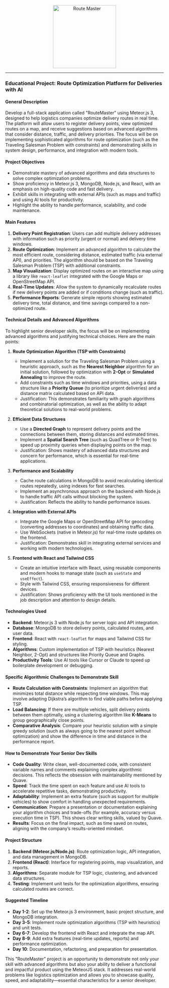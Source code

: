 <div align="center">
  <img src="https://github.com/user-attachments/assets/8443fe65-1e49-4944-bdb3-a4d9a2730aad" alt="Route Master" width="200"/>
</div>

---

### Educational Project: Route Optimization Platform for Deliveries with AI

#### General Description
Develop a full-stack application called "RouteMaster" using Meteor.js 3, designed to help logistics companies optimize delivery routes in real time. The platform will allow users to register delivery points, view optimized routes on a map, and receive suggestions based on advanced algorithms that consider distance, traffic, and delivery priorities. The focus will be on implementing sophisticated algorithms for route optimization (such as the Traveling Salesman Problem with constraints) and demonstrating skills in system design, performance, and integration with modern tools.

#### Project Objectives
- Demonstrate mastery of advanced algorithms and data structures to solve complex optimization problems.
- Show proficiency in Meteor.js 3, MongoDB, Node.js, and React, with an emphasis on high-quality code and fast delivery.
- Exhibit skills in integrating with external APIs (such as maps and traffic) and using AI tools for productivity.
- Highlight the ability to handle performance, scalability, and code maintenance.

#### Main Features
1. **Delivery Point Registration**: Users can add multiple delivery addresses with information such as priority (urgent or normal) and delivery time windows.
2. **Route Optimization**: Implement an advanced algorithm to calculate the most efficient route, considering distance, estimated traffic (via external API), and priorities. The algorithm should be based on the Traveling Salesman Problem (TSP) with additional constraints.
3. **Map Visualization**: Display optimized routes on an interactive map using a library like `react-leaflet` integrated with the Google Maps or OpenStreetMap API.
4. **Real-Time Updates**: Allow the system to dynamically recalculate routes if new delivery points are added or if conditions change (such as traffic).
5. **Performance Reports**: Generate simple reports showing estimated delivery time, total distance, and time savings compared to a non-optimized route.

#### Technical Details and Advanced Algorithms
To highlight senior developer skills, the focus will be on implementing advanced algorithms and justifying technical choices. Here are the main points:

1. **Route Optimization Algorithm (TSP with Constraints)**
   - Implement a solution for the Traveling Salesman Problem using a heuristic approach, such as the **Nearest Neighbor** algorithm for an initial solution, followed by optimization with **2-Opt** or **Simulated Annealing** to improve the route.
   - Add constraints such as time windows and priorities, using a data structure like a **Priority Queue** (to prioritize urgent deliveries) and a distance matrix calculated based on API data.
   - Justification: This demonstrates familiarity with graph algorithms and combinatorial optimization, as well as the ability to adapt theoretical solutions to real-world problems.

2. **Efficient Data Structures**
   - Use a **Directed Graph** to represent delivery points and the connections between them, storing distances and estimated times.
   - Implement a **Spatial Search Tree** (such as QuadTree or R-Tree) to speed up proximity queries when displaying points on the map.
   - Justification: Shows mastery of advanced data structures and concern for performance, which is essential for real-time applications.

3. **Performance and Scalability**
   - Cache route calculations in MongoDB to avoid recalculating identical routes repeatedly, using indexes for fast searches.
   - Implement an asynchronous approach on the backend with Node.js to handle traffic API calls without blocking the system.
   - Justification: Reflects the ability to handle performance issues.

4. **Integration with External APIs**
   - Integrate the Google Maps or OpenStreetMap API for geocoding (converting addresses to coordinates) and obtaining traffic data.
   - Use WebSockets (native in Meteor.js) for real-time route updates on the frontend.
   - Justification: Demonstrates skill in integrating external services and working with modern technologies.

5. **Frontend with React and Tailwind CSS**
   - Create an intuitive interface with React, using reusable components and modern hooks to manage state (such as `useState` and `useEffect`).
   - Style with Tailwind CSS, ensuring responsiveness for different devices.
   - Justification: Shows proficiency with the UI tools mentioned in the job description and attention to design details.

#### Technologies Used
- **Backend**: Meteor.js 3 with Node.js for server logic and API integration.
- **Database**: MongoDB to store delivery points, calculated routes, and user data.
- **Frontend**: React with `react-leaflet` for maps and Tailwind CSS for styling.
- **Algorithms**: Custom implementation of TSP with heuristics (Nearest Neighbor, 2-Opt) and structures like Priority Queue and Graphs.
- **Productivity Tools**: Use AI tools like Cursor or Claude to speed up boilerplate development or debugging.

#### Specific Algorithmic Challenges to Demonstrate Skill
- **Route Calculation with Constraints**: Implement an algorithm that minimizes total distance while respecting time windows. This may involve adapting Dijkstra’s algorithm to find viable paths before applying TSP.
- **Load Balancing**: If there are multiple vehicles, split delivery points between them optimally, using a clustering algorithm like **K-Means** to group geographically close points.
- **Comparative Analysis**: Compare your heuristic solution with a simple greedy solution (such as always going to the nearest point without optimization) and show the difference in time and distance in the performance report.

#### How to Demonstrate Your Senior Dev Skills
- **Code Quality**: Write clean, well-documented code, with consistent variable names and comments explaining complex algorithmic decisions. This reflects the obsession with maintainability mentioned by Quave.
- **Speed**: Track the time spent on each feature and use AI tools to accelerate repetitive tasks, demonstrating productivity.
- **Adaptability**: Implement an extra feature (such as support for multiple vehicles) to show comfort in handling unexpected requirements.
- **Communication**: Prepare a presentation or documentation explaining your algorithm choices and trade-offs (for example, accuracy versus execution time in TSP). This shows clear writing skills, valued by Quave.
- **Results**: Focus on the final impact, such as time saved on routes, aligning with the company’s results-oriented mindset.

#### Project Structure
1. **Backend (Meteor.js/Node.js)**: Route optimization logic, API integration, and data management in MongoDB.
2. **Frontend (React)**: Interface for registering points, map visualization, and reports.
3. **Algorithms**: Separate module for TSP logic, clustering, and advanced data structures.
4. **Testing**: Implement unit tests for the optimization algorithms, ensuring calculated routes are correct.

#### Suggested Timeline
- **Day 1-2**: Set up the Meteor.js 3 environment, basic project structure, and MongoDB integration.
- **Day 3-5**: Implement route optimization algorithms (TSP with heuristics) and unit tests.
- **Day 6-7**: Develop the frontend with React and integrate the map API.
- **Day 8-9**: Add extra features (real-time updates, reports) and performance optimization.
- **Day 10**: Documentation, refactoring, and preparation for presentation.

This "RouteMaster" project is an opportunity to demonstrate not only your skill with advanced algorithms but also your ability to deliver a functional and impactful product using the MeteorJS stack. It addresses real-world problems like logistics optimization and allows you to showcase quality, speed, and adaptability—essential characteristics for a senior developer.
